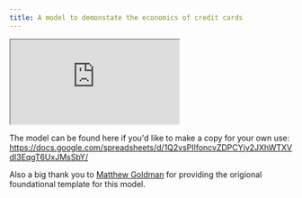 ```yaml
---
title: A model to demonstate the economics of credit cards
---
```

<iframe src="https://docs.google.com/spreadsheets/d/e/2PACX-1vSEv0GSdjelV9ybba1xcnFO_kY_yQkbgIgvme57t5kba_tJHVAlOnFLK4XiQED2UEIkl7-4fScwP67z/pubhtml?widget=true&amp;headers=false"></iframe>

The model can be found here if you'd like to make a copy for your own use: <https://docs.google.com/spreadsheets/d/1Q2vsPIlfoncvZDPCYjv2JXhWTXVdI3EqgT6UxJMsSbY/>

Also a big thank you to [Matthew Goldman](https://twitter.com/magoldman) for providing the origional foundational template for this model.